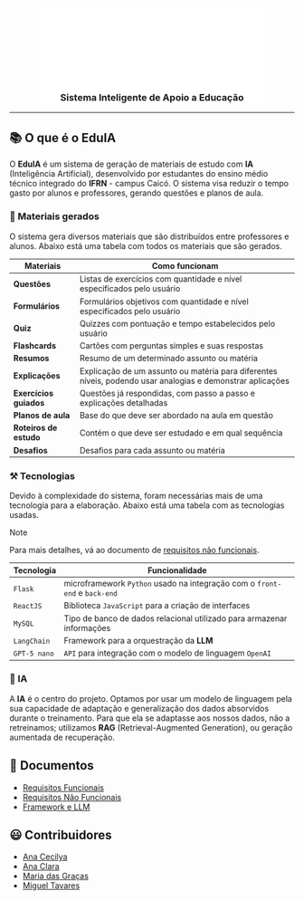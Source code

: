 <div style='text-align: center'>
    <img
        src='client/public/logo.svg'
        width='400'
        style='margin-bottom: -3rem'
        alt='Logo EduIA'
    >
    <h3>Sistema Inteligente de Apoio a Educação</h3>
</div>

---

## 📚 O que é o EduIA

O **EduIA** é um sistema de geração de materiais de estudo com **IA** (Inteligência Artificial), desenvolvido por estudantes do ensino médio técnico integrado do **IFRN** - campus Caicó. O sistema visa reduzir o tempo gasto por alunos e professores, gerando questões e planos de aula.

<!-- Imagem ou GIF do sistema -->

### 📖 Materiais gerados

O sistema gera diversos materiais que são distribuídos entre professores e alunos. Abaixo está uma tabela com todos os materiais que são gerados.

| Materiais              | Como funcionam                                                                                             |
| ---------------------- | ---------------------------------------------------------------------------------------------------------- |
| **Questões**           | Listas de exercícios com quantidade e nível especificados pelo usuário                                     |
| **Formulários**        | Formulários objetivos com quantidade e nível especificados pelo usuário                                    |
| **Quiz**               | Quizzes com pontuação e tempo estabelecidos pelo usuário                                                   |
| **Flashcards**         | Cartões com perguntas simples e suas respostas                                                             |
| **Resumos**            | Resumo de um determinado assunto ou matéria                                                                |
| **Explicações**        | Explicação de um assunto ou matéria para diferentes níveis, podendo usar analogias e demonstrar aplicações |
| **Exercícios guiados** | Questões já respondidas, com passo a passo e explicações detalhadas                                        |
| **Planos de aula**     | Base do que deve ser abordado na aula em questão                                                           |
| **Roteiros de estudo** | Contém o que deve ser estudado e em qual sequência                                                         |
| **Desafios**           | Desafios para cada assunto ou matéria                                                                      |

### ⚒️ Tecnologias

Devido à complexidade do sistema, foram necessárias mais de uma tecnologia para a elaboração. Abaixo está uma tabela com as tecnologias usadas.

> [!NOTE]
> Para mais detalhes, vá ao documento de [requisitos não funcionais](docs/requisitos_nao_funcionais.md).

| Tecnologia       | Funcionalidade                                                                                                                   |
| ---------------- | -------------------------------------------------------------------------------------------------------------------------------- |
| `Flask`          | microframework `Python` usado na integração com o `front-end` e `back-end`                                                       |
| `ReactJS`        | Biblioteca `JavaScript` para a criação de interfaces                                                                             |
| `MySQL`          | Tipo de banco de dados relacional utilizado para armazenar informações                                                           |
| `LangChain`      | Framework para a orquestração da **LLM**                                                                                         |
| `GPT-5 nano`     | `API` para integração com o modelo de linguagem `OpenAI`                                                                         |

### 🧠 IA

A **IA** é o centro do projeto. Optamos por usar um modelo de linguagem pela sua capacidade de adaptação e generalização dos dados absorvidos durante o treinamento. Para que ela se adaptasse aos nossos dados, não a retreinamos; utilizamos **RAG** (Retrieval-Augmented Generation), ou geração aumentada de recuperação.

## 📄 Documentos

- [Requisitos Funcionais](docs/requisitos_funcionais.md)
- [Requisitos Não Funcionais](docs/requisitos_nao_funcionais.md)
- [Framework e LLM](docs/framework_e_llm.md)

## 😃 Contribuidores

- [Ana Cecilya](https://www.github.com/cecilya1)
- [Ana Clara](https://www.github.com/anaclaraa1)
- [Maria das Graças](https://www.github.com/mgdantas1)
- [Miguel Tavares](https://www.github.com/migueltvrs13)
